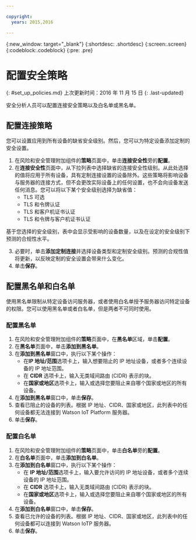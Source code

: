 ```yaml
---

copyright:
  years: 2015,2016

---
```


{:new_window: target="\_blank"}
{:shortdesc: .shortdesc}
{:screen:.screen}
{:codeblock:.codeblock}
{:pre: .pre}

# 配置安全策略
{: #set_up_policies.md}
上次更新时间：2016 年 11 月 15 日
{: .last-updated}

安全分析人员可以配置连接安全策略以及白名单或黑名单。

## 配置连接策略

您可以设置应用到所有设备的缺省安全级别。然后，您可以为特定设备添加定制的安全设置。

1. 在风险和安全管理附加组件的**策略**页面中，单击**连接安全性**旁的**配置**。
2. 在**连接安全性**页面中，从下拉列表中选择缺省的连接安全性级别。从此处选择的值将应用于所有设备，具有定制连接设置的设备除外。这些策略将影响设备与服务器的连接方式，但不会更改实际设备上的任何设置，也不会向设备发送任何消息。您可以将以下某个安全级别选择为缺省值：
    - TLS 可选
    - TLS 和令牌认证
    - TLS 和客户机证书认证
    - TLS 和令牌与客户机证书认证

基于您选择的安全级别，表中会显示受影响的设备数量，以及在设定的安全级别下预测的合规性水平。

3. 必要时，单击**添加定制连接**并选择设备类型和定制安全级别。预测的合规性值将更新，以反映定制的安全设置会带来什么变化。
4. 单击**保存**。  

## 配置黑名单和白名单

使用黑名单限制从特定设备访问服务器，或者使用白名单授予服务器访问特定设备的权限。您可以使用黑名单或者白名单，但是两者不可同时使用。

### 配置黑名单

1. 在风险和安全管理附加组件的**策略**页面中，在**黑名单**区域，单击**配置**。
2. 在**黑名单**页面中，单击**添加到黑名单**。
3. 在**添加到黑名单**窗口中，执行以下某个操作：
    - 在**IP 地址/范围**选项卡上，输入想要阻止的 IP 地址设备，或者多个连续设备的 IP 地址范围。
    - 在 **CIDR** 选项卡上，输入无类域间路由 (CIDR) 表示的块。
    - 在**国家或地区**选项卡上，输入或选择您要阻止来自哪个国家或地区的所有设备。
4. 在**添加到黑名单**窗口中，单击**保存**。
5. 查看已阻止的设备的列表。根据 IP 地址、CIDR、国家或地区，此列表中的任何设备都无法连接到 Watson IoT Platform 服务器。
6. 单击**保存**。

### 配置白名单
1. 在风险和安全管理附加组件的**策略**页面中，单击**白名单**旁的**配置**。
2. 在**白名单**页面中，单击**添加到白名单**。
3. 在**添加到白名单**窗口中，执行以下某个操作：
    - 在 **IP 地址/范围**选项卡上，输入要允许访问的 IP 地址设备，或者多个连续设备的 IP 地址范围。
    - 在 **CIDR** 选项卡上，输入无类域间路由 (CIDR) 表示的块。
    - 在**国家或地区**选项卡上，输入或选择您要阻止来自哪个国家或地区的所有设备。
4. 在**添加到白名单**窗口中，单击**保存**。
5. 查看已允许的设备的列表。根据 IP 地址、CIDR、国家或地区，此列表中的任何设备都可以连接到 Watson IoTP 服务器。
6. 单击**保存**。
